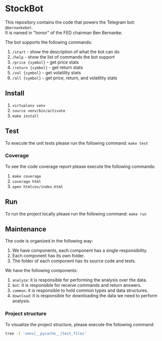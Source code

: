 # StockBot

This repository contains the code that powers the Telegram bot: `@bernankebot`.<br>
It is named in "honor" of the FED chairman Ben Bernanke.

The bot supports the following commands:

1. `/start` - show the description of what the bot can do
2. `/help` - show the list of commands the bot support
3. `/price {symbol}` - get price stats
4. `/return {symbol}` - get return stats
5. `/vol {symbol}` - get volatility stats
6. `/all {symbol}` - get price, return, and volatility stats

## Install

1. `virtualenv venv`
2. `source venv/bin/activate`
3. `make install`

## Test

To execute the unit tests please run the following command: `make test`

### Coverage

To see the code coverage report please execute the following commands:
1. `make coverage`
2. `coverage html`
3. `open htmlcov/index.html`

## Run

To run the project locally please run the following command: `make run`

## Maintenance

The code is organized in the following way:

1. We have components, each component has a single responsibility.
2. Each component has its own folder.
3. The folder of each component has its source code and tests.

We have the following components:

1. `analyze`: it is responsible for performing the analysis over the data.
2. `bot`: it is responsible for receive commands and return answers.
3. `common`: it is responsible to hold common types and data structures.
4. `download`: it is responsible for downloading the data we need to perform
   analysis.

### Project structure

To visualize the project structure, please execute the following command:

```bash
tree -I 'venv|__pycache__|test_files'
```
